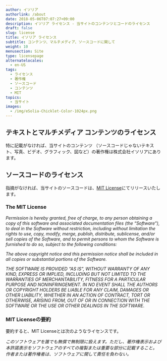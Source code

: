 ```yaml
---
author: イソリア
authorlink: /about
date: 2018-05-06T07:07:27+09:00
description: イソリア ライセンス - 当サイトのコンテンツとコードのライセンス
draft: false
slug: license
title: イソリア ライセンス
subtitle: コンテンツ、マルチメディア、ソースコードに関して
weight: 10
menusection: Site
type: licensepage
alternatelocales:
  - en-US
tags:
  - ライセンス
  - 著作権
  - ソースコード
  - コンテンツ
  - MIT
topics:
  - 当サイト
images:
  - /img/eSolia-Chicklet-Color-1024px.png
---
```


## テキストとマルチメディア コンテンツのライセンス

特に記載がなければ、当サイトのコンテンツ （ソースコードじゃないテキスト、写真、ビデオ、グラフィック、図など）の著作権は株式会社イソリアにあります。

## ソースコードのライセンス

指摘がなければ、当サイトのソースコードは、[MIT License](http://opensource.org/licenses/MIT)にてリリースいたします。

### The MIT License

<em>Permission is hereby granted, free of charge, to any person obtaining a copy of this software and associated documentation files (the “Software”), to deal in the Software without restriction, including without limitation the rights to use, copy, modify, merge, publish, distribute, sublicense, and/or sell copies of the Software, and to permit persons to whom the Software is furnished to do so, subject to the following conditions:

The above copyright notice and this permission notice shall be included in all copies or substantial portions of the Software.

THE SOFTWARE IS PROVIDED “AS IS”, WITHOUT WARRANTY OF ANY KIND, EXPRESS OR IMPLIED, INCLUDING BUT NOT LIMITED TO THE WARRANTIES OF MERCHANTABILITY, FITNESS FOR A PARTICULAR PURPOSE AND NONINFRINGEMENT. IN NO EVENT SHALL THE AUTHORS OR COPYRIGHT HOLDERS BE LIABLE FOR ANY CLAIM, DAMAGES OR OTHER LIABILITY, WHETHER IN AN ACTION OF CONTRACT, TORT OR OTHERWISE, ARISING FROM, OUT OF OR IN CONNECTION WITH THE SOFTWARE OR THE USE OR OTHER DEALINGS IN THE SOFTWARE.</em>

### MIT Licenseの要約

要約すると、MIT Licenseとは次のようなライセンスです。

<em>このソフトウェアを誰でも無償で無制限に扱えます。ただし、著作権表示および本許諾表示をソフトウェアのすべての複製または重要な部分に記載すること。
作者または著作権者は、ソフトウェアに関して責任を負わない。</em>
